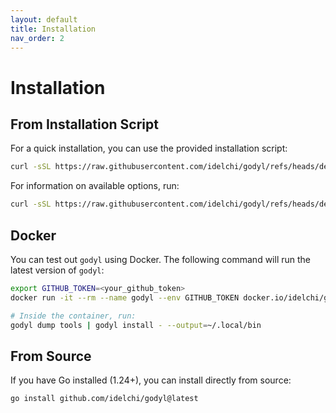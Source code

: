 ```yaml
---
layout: default
title: Installation
nav_order: 2
---
```


# Installation

## From Installation Script

For a quick installation, you can use the provided installation script:

```sh
curl -sSL https://raw.githubusercontent.com/idelchi/godyl/refs/heads/dev/install.sh | sh -s -- -d ~/.local/bin
```

For information on available options, run:

```sh
curl -sSL https://raw.githubusercontent.com/idelchi/godyl/refs/heads/dev/install.sh | sh -s -- -h
```

## Docker

You can test out `godyl` using Docker. The following command will run the latest version of `godyl`:

```sh
export GITHUB_TOKEN=<your_github_token>
docker run -it --rm --name godyl --env GITHUB_TOKEN docker.io/idelchi/godyl:dev

# Inside the container, run:
godyl dump tools | godyl install - --output=~/.local/bin
```

## From Source

If you have Go installed (1.24+), you can install directly from source:

```sh
go install github.com/idelchi/godyl@latest
```
